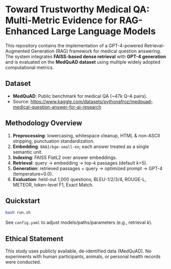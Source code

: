 # Toward Trustworthy Medical QA: Multi-Metric Evidence for RAG-Enhanced Large Language Models

This repository contains the implementation of a GPT-4-powered Retrieval-Augmented Generation (RAG) framework for medical question answering. The system integrates **FAISS-based dense retrieval** with **GPT-4 generation** and is evaluated on the **MedQuAD dataset** using multiple widely adopted computational metrics.

## Dataset
- **MedQuAD**: Public benchmark for medical QA (~47k Q–A pairs).
- Source: https://www.kaggle.com/datasets/pythonafroz/medquad-medical-question-answer-for-ai-research

## Methodology Overview
1. **Preprocessing**: lowercasing, whitespace cleanup, HTML & non-ASCII stripping, punctuation standardization.
2. **Embedding**: `BAAI/bge-small-en`; each answer treated as a single semantic unit.
3. **Indexing**: FAISS FlatL2 over answer embeddings.
4. **Retrieval**: query → embedding → top-*k* passages (default *k*=5).
5. **Generation**: retrieved passages + query → optimized prompt → GPT-4 (temperature=0.0).
6. **Evaluation**: held-out 1,000 questions; BLEU-1/2/3/4, ROUGE-L, METEOR, token-level F1, Exact Match.

## Quickstart
```bash
bash run.sh
```

See `config.yaml` to adjust models/paths/parameters (e.g., retrieval *k*).

## Ethical Statement
This study uses publicly available, de-identified data (MedQuAD). No experiments with human participants, animals, or personal health records were conducted.

